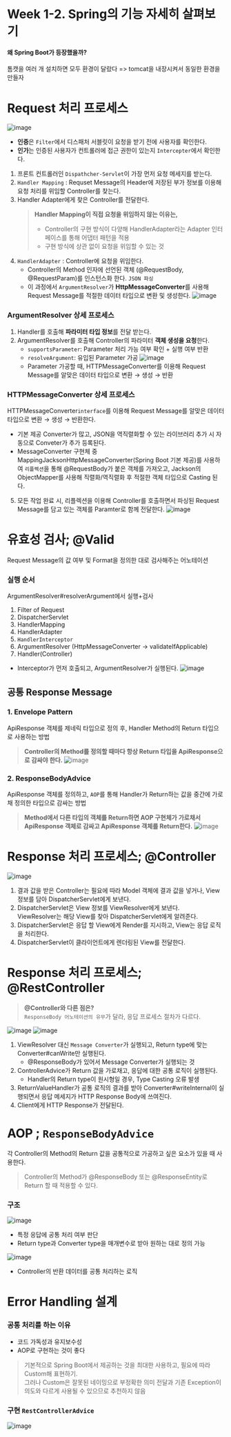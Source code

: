 # Week 1-2. Spring의 기능 자세히 살펴보기
#### 왜 Spring Boot가 등장했을까?
톰캣을 여러 개 설치하면 모두 환경이 달랐다 => tomcat을 내장시켜서 동일한 환경을 만들자 

# Request 처리 프로세스
![image](https://github.com/user-attachments/assets/2d29df46-2064-4431-a625-60b4fd2ad6a3)

- **인증**은 `Filter`에서 디스패처 서블릿이 요청을 받기 전에 사용자를 확인한다.
- **인가**는 인증된 사용자가 컨트롤러에 접근 권한이 있는지 `Intercepter`에서 확인한다. 

1. 프론트 컨트롤러인 `Dispathcher-Servlet`이 가장 먼저 요청 메세지를 받는다.
2. `Handler Mapping` : Requset Message의 Header에 저장된 부가 정보를 이용해 요청 처리를 위임할 Controller를 찾는다.
3. Handler Adapter에게 찾은 Controller를 전달한다.
    > **Handler Mapping이 직접 요청을 위임하지 않는 이유는,**  
    > - Controller의 구현 방식이 다양해 HandlerAdapter라는 Adapter 인터페이스를 통해 어댑터 패턴을 적용
    > - 구현 방식에 상관 없이 요청을 위임할 수 있는 것
4. `HandlerAdapter` : Controller에 요청을 위임한다.
    - Controller의 Method 인자에 선언된 객체 (@RequestBody, @RequestParam)를 인스턴스화 한다. `JSON 파싱`
    - 이 과정에서 `ArgumentResolver`가 **HttpMessageConverter**를 사용해 Request Message를 적절한 데이터 타입으로 변환 및 생성한다.
    ![image](https://github.com/user-attachments/assets/64561e13-83f2-4bd2-b630-9e3a2bf672bb)

### ArgumentResolver 상세 프로세스
1. Handler를 호출해 **파라미터 타입 정보**를 전달 받는다.
2. ArgumentResolver를 호출해 Controller의 파라미터 **객체 생성을 요청**한다.
    - `supportsParameter`: Parameter 처리 가능 여부 확인 + 실행 여부 반환
    - `resolveArgument`: 유입된 Parameter 가공
    ![image](https://github.com/user-attachments/assets/441128dd-cb90-47be-a5de-fc19b523644c)
    - Parameter 가공할 때, HTTPMessageConverter를 이용해 Request Message를 알맞은 데이터 타입으로 변환 → 생성 → 반환

### HTTPMessageConverter 상세 프로세스
HTTPMessageConverter`interface`를 이용해 Request Message를 알맞은 데이터 타입으로 변환 → 생성 → 반환한다.
- 기본 제공 Converter가 많고, JSON을 역직렬화할 수 있는 라이브러리 추가 시 자동으로 Conveter가 추가 등록된다.
- MessageConverter 구현체 중 MappingJacksonHttpMessageConverter(Spring Boot 기본 제공)를 사용하여 `리플렉션`을 통해 @RequestBody가 붙은 객체를 가져오고, Jackson의 ObjectMapper를 사용해 직렬화/역직렬화 후 적절한 객체 타입으로 Casting 된다. 


5. 모든 작업 완료 시, 리플렉션을 이용해 Controller를 호출하면서 파싱된 Request Message를 담고 있는 객체를 Paramter로 함께 전달한다.
![image](https://github.com/user-attachments/assets/a54f47a1-58bb-4f6f-8575-87268252a6d8)

# 유효성 검사; @Valid
Request Message의 값 여부 및 Format을 정의한 대로 검사해주는 어노테이션
### 실행 순서
ArgumentResolver#resolverArgument에서 실행+검사
1. Filter of Request
2. DispatcherServlet
3. HandlerMapping
4. HandlerAdapter
5. `HandlerInterceptor`
6. ArgumentResolver (HttpMessageConverter → validateIfApplicable)
7. Handler(Controller)
* Interceptor가 먼저 호출되고, ArgumentResolver가 실행된다.
![image](https://github.com/user-attachments/assets/2533615d-47ea-457c-8047-a53a9aa87d80)

## 공통 Response Message
### 1. Envelope Pattern
ApiResponse<T> 객체를 제네릭 타입으로 정의 후, Handler Method의 Return 타입으로 사용하는 방법
> **Controller의 Method를 정의할 때마다 항상 Return 타입을 ApiResponse<T>으로 감싸야 한다.**
![image](https://github.com/user-attachments/assets/0f7f21f0-dda7-4035-9d61-24a5ef25d97e)

### 2. ResponseBodyAdvice
ApiResponse<T> 객체를 정의하고, `AOP`를 통해 Handler가 Return하는 값을 중간에 가로채 정의한 타입으로 감싸는 방법
> **Method에서 다른 타입의 객체를 Return하면 AOP 구현체가 가로채서 ApiResponse<T> 객체로 감싸고 ApiResponse<T> 객체를 Return한다.**
![image](https://github.com/user-attachments/assets/83facb0c-9ea6-42f6-95bd-ff7d97b68691)

# Response 처리 프로세스; @Controller
![image](https://github.com/user-attachments/assets/1cf50bc8-ecd5-4a1e-9594-f7fd75ea528b)
1. 결과 값을 받은 Controller는 필요에 따라 Model 객체에 결과 값을 넣거나, View 정보를 담아 DispatcherServlet에게 보낸다.
2. DispatcherServlet은 View 정보를 ViewResolver에게 보낸다.  
ViewResolver는 해당 View를 찾아 DispatcherServlet에게 알려준다.
3. DispatcherServlet은 응답 할 View에게 Render를 지시하고, View는 응답 로직을 처리한다.
4. DispatcherServlet이 클라이언트에게 렌더링된 View를 전달한다.

# Response 처리 프로세스; @RestController
> **@Controller와 다른 점은?**  
> `ResponseBody 어노테이션의 유무`가 달라, 응답 프로세스 절차가 다르다.

![image](https://github.com/user-attachments/assets/9b7a8aea-05c4-4343-9138-1d73c010fe75)
![image](https://github.com/user-attachments/assets/6bcf1d6d-664e-43fc-8bf9-cfe73abdca39)
1. ViewResolver 대신 `Message Converter`가 실행되고, Return type에 맞는 Converter#canWrite만 실행된다.
    - @ResponseBody가 있어서 Message Converter가 실행되는 것
2. ControllerAdvice가 Return 값을 가로채고, 응답에 대한 공통 로직이 실행된다.
    - Handler의 Return type이 원시형일 경우, Type Casting 오류 발생
3. ReturnValueHandler가 공통 로직의 결과를 받아 Converter#writeInternal이 실행되면서 응답 메세지가 HTTP Response Body에 쓰여진다.
4. Client에게 HTTP Response가 전달된다.

# AOP ; `ResponseBodyAdvice`
각 Controller의 Method의 Return 값을 공통적으로 가공하고 싶은 요소가 있을 때 사용한다.
> Controller의 Method가 @ResponseBody 또는 @ResponseEntity로 Return 할 때 적용할 수 있다.

### 구조
![image](https://github.com/user-attachments/assets/3277baad-d752-4eb4-a1dd-c3ea78c58652)
- 특정 응답에 공통 처리 여부 판단
- Return type과 Converter type을 매개변수로 받아 원하는 대로 정의 가능

![image](https://github.com/user-attachments/assets/966f99aa-e286-4afa-877b-7280b000623b)
- Controller의 반환 데이터를 공통 처리하는 로직

# Error Handling 설계
### 공통 처리를 하는 이유
- 코드 가독성과 유지보수성
- AOP로 구현하는 것이 좋다
> 기본적으로 Spring Boot에서 제공하는 것을 최대한 사용하고, 필요에 따라 Custom해 표현하기.  
그러나 Custom은 잘못된 네이밍으로 부정확한 의미 전달과 기존 Exception이 의도와 다르게 사용될 수 있으므로 추천하지 않음

### 구현 `RestControllerAdvice`
![image](https://github.com/user-attachments/assets/14dd0d3e-dec2-4c6d-a6e3-1e1e4a03f4e3)